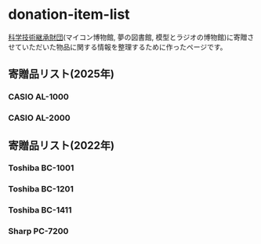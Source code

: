 # donation-item-list

[科学技術継承財団](https://scitech.or.jp/)(マイコン博物館, 夢の図書館, 模型とラジオの博物館)に寄贈させていただいた物品に関する情報を整理するために作ったページです。

## 寄贈品リスト(2025年)
### CASIO AL-1000
### CASIO AL-2000



## 寄贈品リスト(2022年)
### Toshiba BC-1001
### Toshiba BC-1201
### Toshiba BC-1411
### Sharp PC-7200


